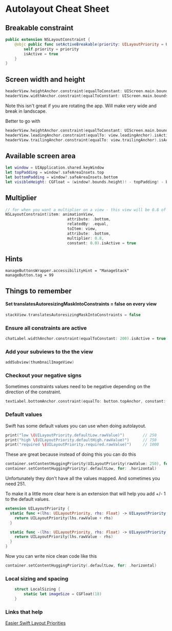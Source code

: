 # Autolayout Cheat Sheet

## Breakable constraint

```swift
public extension NSLayoutConstraint {
    @objc public func setActiveBreakable(priority: UILayoutPriority = UILayoutPriority(900)) {
        self.priority = priority
        isActive = true
    }
}
```

## Screen width and height

```swift
headerView.heightAnchor.constraint(equalToConstant: UIScreen.main.bounds.height).isActive = true
headerView.widthAnchor.constraint(equalToConstant: UIScreen.main.bounds.width).isActive = true
```
Note this isn't great if you are rotating the app. Will make very wide and break in landscape.

Better to go with

```swift
headerView.heightAnchor.constraint(equalToConstant: UIScreen.main.bounds.height).isActive = true
headerView.leadingAnchor.constraint(equalTo: view.leadingAnchor).isActive = true
headerView.trailingAnchor.constraint(equalTo: view.trailingAnchor).isActive = true
```

## Available screen area

```swift
let window = UIApplication.shared.keyWindow
let topPadding = window?.safeAreaInsets.top
let bottomPadding = window?.safeAreaInsets.bottom
let visibleHeight: CGFloat = (window?.bounds.height)! - topPadding! - bottomPadding!
```

## Multiplier

```swift
// for when you want a multiplier on a view - this view will be 0.8 of the bottom view
NSLayoutConstraint(item: animationView,
                           attribute: .bottom,
                           relatedBy: .equal,
                           toItem: view,
                           attribute: .bottom,
                           multiplier: 0.8,
                           constant: 0.0).isActive = true
```

## Hints

```
manageButtonsWrapper.accessibilityHint = "ManageStack"
manageButton.tag = 99
```

## Things to remember

#### Set translatesAutoresizingMaskIntoConstraints = false on every view

```swift
stackView.translatesAutoresizingMaskIntoConstraints = false
```

### Ensure all constraints are active

```swift
chatLabel.widthAnchor.constraint(equalToConstant: 200).isActive = true
```

### Add your subviews to the the view

```swift
addSubview(thumbnailImageView)
```

### Checkout your negative signs

Sometimes constraints values need to be negative depending on the direction of the constraint.

```swift
textLabel.bottomAnchor.constraint(equalTo: button.topAnchor, constant: -spacing).isActive = true
```

### Default values

Swift has some default values you can use when doing autolayout.

```swift
print("low \(UILayoutPriority.defaultLow.rawValue)")        // 250
print("high \(UILayoutPriority.defaultHigh.rawValue)")      // 750
print("required \(UILayoutPriority.required.rawValue)")     // 1000
```

These are great because instead of doing this you can do this

```swift
container.setContentHuggingPriority(UILayoutPriority(rawValue: 250), for: .horizontal)
container.setContentHuggingPriority(.defaultLow, for: .horizontal)
```

Unfortunately they don't have all the values mapped. And sometimes you need 251.

To make it a little more clear here is an extension that will help you add +/- 1 to the default values.

```swift
extension UILayoutPriority {
  static func +(lhs: UILayoutPriority, rhs: Float) -> UILayoutPriority {
    return UILayoutPriority(lhs.rawValue + rhs)
  }

  static func -(lhs: UILayoutPriority, rhs: Float) -> UILayoutPriority {
    return UILayoutPriority(lhs.rawValue - rhs)
  }
}
```

Now you can write nice clean code like this

```swift
container.setContentHuggingPriority(.defaultLow, for: .horizontal)
```

### Local sizing and spacing

```swift
    struct LocalSizing {
        static let imageSize = CGFloat(18)
    }
```

### Links that help

[Easier Swift Layout Priorities](https://useyourloaf.com/blog/easier-swift-layout-priorities/)

